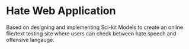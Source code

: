 # Hate Web Application

Based on designing and implementing Sci-kit Models to create an online file/text testing site where users can check between hate speech and offensive langauge.
